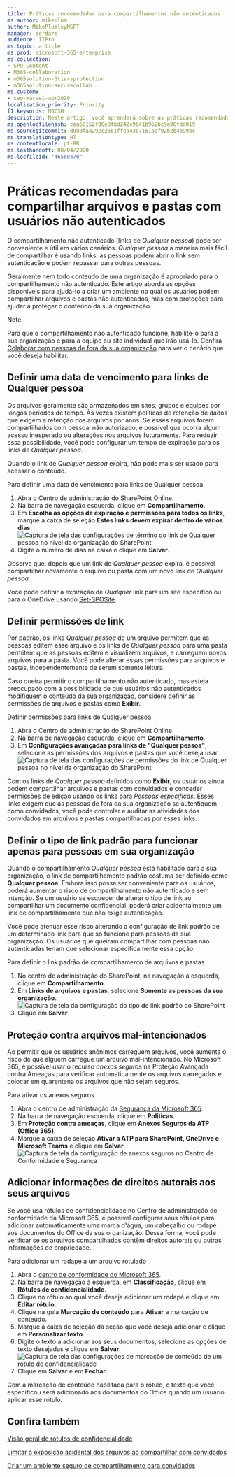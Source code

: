 ```yaml
---
title: Práticas recomendadas para compartilhamentos não autenticados
ms.author: mikeplum
author: MikePlumleyMSFT
manager: serdars
audience: ITPro
ms.topic: article
ms.prod: microsoft-365-enterprise
ms.collection:
- SPO_Content
- M365-collaboration
- m365solution-3tiersprotection
- m365solution-securecollab
ms.custom:
- seo-marvel-apr2020
localization_priority: Priority
f1.keywords: NOCSH
description: Neste artigo, você aprenderá sobre as práticas recomendadas para compartilhar arquivos e pastas com usuários não autenticados.
ms.openlocfilehash: cea60152f06e8fbd242c9641b962bc9a96fdd019
ms.sourcegitcommit: d988faa292c2661ffea43c7161aef92b2b4b99bc
ms.translationtype: HT
ms.contentlocale: pt-BR
ms.lasthandoff: 08/04/2020
ms.locfileid: "46560470"
---
```

# <a name="best-practices-for-sharing-files-and-folders-with-unauthenticated-users"></a>Práticas recomendadas para compartilhar arquivos e pastas com usuários não autenticados

O compartilhamento não autenticado (links de *Qualquer pessoa*) pode ser conveniente e útil em vários cenários. *Qualquer pessoa* a maneira mais fácil de compartilhar é usando links: as pessoas podem abrir o link sem autenticação e podem repassar para outras pessoas.

Geralmente nem todo conteúdo de uma organização é apropriado para o compartilhamento não autenticado. Este artigo aborda as opções disponíveis para ajudá-lo a criar um ambiente no qual os usuários podem compartilhar arquivos e pastas não autenticados, mas com proteções para ajudar a proteger o conteúdo da sua organização.

> [!NOTE]
> Para que o compartilhamento não autenticado funcione, habilite-o para a sua organização e para a equipe ou site individual que irão usá-lo. Confira [Colaborar com pessoas de fora da sua organização](collaborate-with-people-outside-your-organization.md) para ver o cenário que você deseja habilitar.

## <a name="set-an-expiration-date-for-anyone-links"></a>Definir uma data de vencimento para links de Qualquer pessoa

Os arquivos geralmente são armazenados em sites, grupos e equipes por longos períodos de tempo. Às vezes existem políticas de retenção de dados que exigem a retenção dos arquivos por anos. Se esses arquivos forem compartilhados com pessoal não autorizado, é possível que ocorra algum acesso inesperado ou alterações nos arquivos futuramente. Para reduzir essa possibilidade, você pode configurar um tempo de expiração para os links de *Qualquer pessoa*.

Quando o link de *Qualquer pessoa* expira, não pode mais ser usado para acessar o conteúdo.

Para definir uma data de vencimento para links de Qualquer pessoa
1. Abra o Centro de administração do SharePoint Online.
2. Na barra de navegação esquerda, clique em **Compartilhamento**.
3. Em **Escolha as opções de expiração e permissões para todos os links**, marque a caixa de seleção **Estes links devem expirar dentro de vários dias**.</br>
   ![Captura de tela das configurações de término do link de Qualquer pessoa no nível da organização do SharePoint](../media/sharepoint-organization-anyone-link-expiration.png)
4. Digite o número de dias na caixa e clique em **Salvar**.

Observe que, depois que um link de *Qualquer pessoa* expira, é possível compartilhar novamente o arquivo ou pasta com um novo link de *Qualquer pessoa*.

Você pode definir a expiração de *Qualquer* link para um site específico ou para o OneDrive usando [Set-SPOSite](https://docs.microsoft.com/powershell/module/sharepoint-online/set-sposite).

## <a name="set-link-permissions"></a>Definir permissões de link

Por padrão, os links *Qualquer pessoa* de um arquivo permitem que as pessoas editem esse arquivo e os links de *Qualquer pessoa* para uma pasta permitem que as pessoas editem e visualizem arquivos, e carreguem novos arquivos para a pasta. Você pode alterar essas permissões para arquivos e pastas, independentemente de serem somente leitura.

Caso queira permitir o compartilhamento não autenticado, mas esteja preocupado com a possibilidade de que usuários não autenticados modifiquem o conteúdo da sua organização, considere definir as permissões de arquivos e pastas como **Exibir**.

Definir permissões para links de Qualquer pessoa
1. Abra o Centro de administração do SharePoint Online.
2. Na barra de navegação esquerda, clique em **Compartilhamento**.
3. Em **Configurações avançadas para links de "Qualquer pessoa"**, selecione as permissões dos arquivos e pastas que você deseja usar.</br>
   ![Captura de tela das configurações de permissões do link de Qualquer pessoa no nível da organização do SharePoint](../media/sharepoint-organization-anyone-link-permissions.png)

Com os links de *Qualquer pessoa* definidos como **Exibir**, os usuários ainda podem compartilhar arquivos e pastas com convidados e conceder permissões de edição usando os links para *Pessoas específicas*. Esses links exigem que as pessoas de fora da sua organização se autentiquem como convidados, você pode controlar e auditar as atividades dos convidados em arquivos e pastas compartilhadas por esses links.

## <a name="set-default-link-type-to-only-work-for-people-in-your-organization"></a>Definir o tipo de link padrão para funcionar apenas para pessoas em sua organização

Quando o compartilhamento *Qualquer pessoa* está habilitado para a sua organização, o link de compartilhamento padrão costuma ser definido como **Qualquer pessoa**. Embora isso possa ser conveniente para os usuários, poderá aumentar o risco de compartilhamento não autenticado e sem intenção. Se um usuário se esquecer de alterar o tipo de link ao compartilhar um documento confidencial, poderá criar acidentalmente um link de compartilhamento que não exige autenticação.

Você pode atenuar esse risco alterando a configuração de link padrão de um determinado link para que só funcione para pessoas da sua organização. Os usuários que queiram compartilhar com pessoas não autenticadas teriam que selecionar especificamente essa opção.

Para definir o link padrão de compartilhamento de arquivos e pastas
1. No centro de administração do SharePoint, na navegação à esquerda, clique em **Compartilhamento**.
2. Em **Links de arquivos e pastas**, selecione **Somente as pessoas da sua organização**.</br>
   ![Captura de tela da configuração do tipo de link padrão do SharePoint](../media/sharepoint-default-sharing-link-company-link.png)
3. Clique em **Salvar**

## <a name="protect-against-malicious-files"></a>Proteção contra arquivos mal-intencionados

Ao permitir que os usuários anônimos carreguem arquivos, você aumenta o risco de que alguém carregue um arquivo mal-intencionado. No Microsoft 365, é possível usar o recurso *anexos seguros* na Proteção Avançada contra Ameaças para verificar automaticamente os arquivos carregados e colocar em quarentena os arquivos que não sejam seguros.

Para ativar os anexos seguros
1. Abra o centro de administração da [Segurança da Microsoft 365](https://security.microsoft.com).
2. Na barra de navegação esquerda, clique em **Políticas**.
3. Em **Proteção contra ameaças**, clique em **Anexos Seguros da ATP (Office 365)**.
4. Marque a caixa de seleção **Ativar a ATP para SharePoint, OneDrive e Microsoft Teams** e clique em **Salvar**.</br>
   ![Captura de tela da configuração de anexos seguros no Centro de Conformidade e Segurança](../media/safe-attachments-setting.png)

## <a name="add-copyright-information-to-your-files"></a>Adicionar informações de direitos autorais aos seus arquivos

Se você usa rótulos de confidencialidade no Centro de administração de conformidade da Microsoft 365, é possível configurar seus rótulos para adicionar automaticamente uma marca d'água, um cabeçalho ou rodapé aos documentos do Office da sua organização. Dessa forma, você pode verificar se os arquivos compartilhados contêm direitos autorais ou outras informações de propriedade.

Para adicionar um rodapé a um arquivo rotulado
1. Abra o [centro de conformidade do Microsoft 365](https://compliance.microsoft.com).
2. Na barra de navegação à esquerda, em **Classificação**, clique em **Rótulos de confidencialidade**.
3. Clique no rótulo ao qual você deseja adicionar um rodapé e clique em **Editar rótulo**.
4. Clique na guia **Marcação de conteúdo** para **Ativar** a marcação de conteúdo.
5. Marque a caixa de seleção da seção que você deseja adicionar e clique em **Personalizar texto**.
6. Digite o texto a adicionar aos seus documentos, selecione as opções de texto desejadas e clique em **Salvar**.</br>
   ![Captura de tela das configurações de marcação de conteúdo de um rótulo de confidencialidade](../media/content-marking-for-anonymous-sharing.png)
7. Clique em **Salvar** e em **Fechar**.

Com a marcação de conteúdo habilitada para o rótulo, o texto que você especificou será adicionado aos documentos do Office quando um usuário aplicar esse rótulo.

## <a name="see-also"></a>Confira também


[Visão geral de rótulos de confidencialidade](https://docs.microsoft.com/Office365/SecurityCompliance/sensitivity-labels)

[Limitar a exposição acidental dos arquivos ao compartilhar com convidados](share-limit-accidental-exposure.md)

[Criar um ambiente seguro de compartilhamento para convidados](create-secure-guest-sharing-environment.md)
